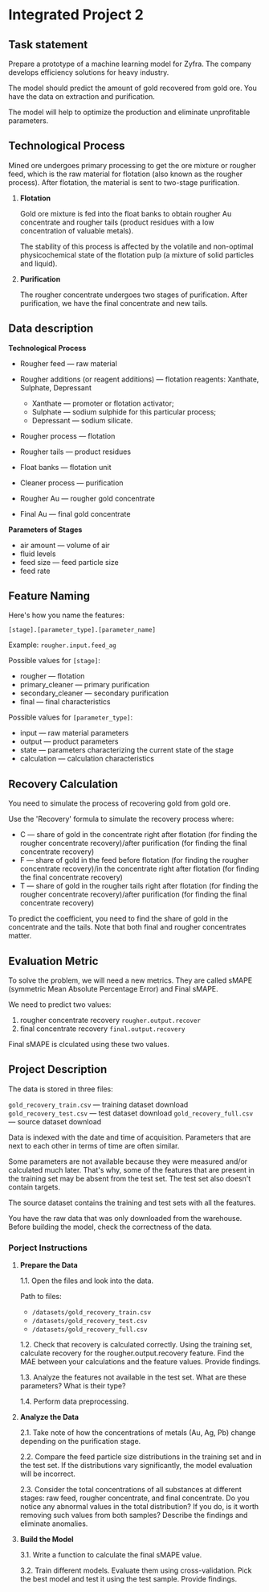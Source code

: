 # Integrated Project 2

## Task statement

Prepare a prototype of a machine learning model for Zyfra. The company develops efficiency solutions for heavy industry.

The model should predict the amount of gold recovered from gold ore. You have the data on extraction and purification.

The model will help to optimize the production and eliminate unprofitable parameters.

## Technological Process

Mined ore undergoes primary processing to get the ore mixture or rougher feed, which is the raw material for flotation (also known as the rougher process). After flotation, the material is sent to two-stage purification.
1. **Flotation**

    Gold ore mixture is fed into the float banks to obtain rougher Au concentrate and rougher tails (product residues with a low concentration of valuable metals). 
    
    The stability of this process is affected by the volatile and non-optimal physicochemical state of the flotation pulp (a mixture of solid particles and liquid).

2. **Purification**

    The rougher concentrate undergoes two stages of purification. After purification, we have the final concentrate and new tails.

## Data description
**Technological Process**

- Rougher feed — raw material
- Rougher additions (or reagent additions) — flotation reagents: Xanthate, Sulphate, Depressant

    - Xanthate — promoter or flotation activator;
    - Sulphate — sodium sulphide for this particular process;
    - Depressant — sodium silicate.
    
- Rougher process — flotation
- Rougher tails — product residues
- Float banks — flotation unit
- Cleaner process — purification
- Rougher Au — rougher gold concentrate
- Final Au — final gold concentrate

**Parameters of Stages**
- air amount — volume of air
- fluid levels
- feed size — feed particle size
- feed rate

## Feature Naming

Here's how you name the features:

`[stage].[parameter_type].[parameter_name]`

Example: `rougher.input.feed_ag`

Possible values for `[stage]`:

- rougher — flotation
- primary_cleaner — primary purification
- secondary_cleaner — secondary purification
- final — final characteristics

Possible values for `[parameter_type]`:

- input — raw material parameters
- output — product parameters
- state — parameters characterizing the current state of the stage
- calculation — calculation characteristics

## Recovery Calculation

You need to simulate the process of recovering gold from gold ore.

Use the 'Recovery' formula to simulate the recovery process where:
- C — share of gold in the concentrate right after flotation (for finding the rougher concentrate recovery)/after purification (for finding the final concentrate recovery)
- F — share of gold in the feed before flotation (for finding the rougher concentrate recovery)/in the concentrate right after flotation (for finding the final concentrate recovery)
- T — share of gold in the rougher tails right after flotation (for finding the rougher concentrate recovery)/after purification (for finding the final concentrate recovery)

To predict the coefficient, you need to find the share of gold in the concentrate and the tails. Note that both final and rougher concentrates matter.

## Evaluation Metric

To solve the problem, we will need a new metrics. They are called sMAPE (symmetric Mean Absolute Percentage Error) and Final sMAPE. 

We need to predict two values:

1. rougher concentrate recovery `rougher.output.recover`
2. final concentrate recovery `final.output.recovery`

Final sMAPE is clculated using these two values.

## Project Description

The data is stored in three files:

`gold_recovery_train.csv` — training dataset download
`gold_recovery_test.csv` — test dataset download
`gold_recovery_full.csv` — source dataset download

Data is indexed with the date and time of acquisition. Parameters that are next to each other in terms of time are often similar.

Some parameters are not available because they were measured and/or calculated much later. That's why, some of the features that are present in the training set may be absent from the test set. The test set also doesn't contain targets.

The source dataset contains the training and test sets with all the features.

You have the raw data that was only downloaded from the warehouse. Before building the model, check the correctness of the data.

### Porject Instructions

1. **Prepare the Data**

    1.1. Open the files and look into the data.

    Path to files:
    - `/datasets/gold_recovery_train.csv`
    - `/datasets/gold_recovery_test.csv`
    - `/datasets/gold_recovery_full.csv`

    1.2. Check that recovery is calculated correctly. Using the training set, calculate recovery for the rougher.output.recovery feature. Find the MAE between your calculations and the feature values. Provide findings.
    
    1.3. Analyze the features not available in the test set. What are these parameters? What is their type?
    
    1.4. Perform data preprocessing.

2. **Analyze the Data**

    2.1. Take note of how the concentrations of metals (Au, Ag, Pb) change depending on the purification stage.

    2.2. Compare the feed particle size distributions in the training set and in the test set. If the distributions vary significantly, the model evaluation will be incorrect.

    2.3. Consider the total concentrations of all substances at different stages: raw feed, rougher concentrate, and final concentrate. Do you notice any abnormal values in the total distribution? If you do, is it worth removing such values from both samples? Describe the findings and eliminate anomalies.

3. **Build the Model**

    3.1. Write a function to calculate the final sMAPE value.

    3.2. Train different models. Evaluate them using cross-validation. Pick the best model and test it using the test sample. Provide findings.

